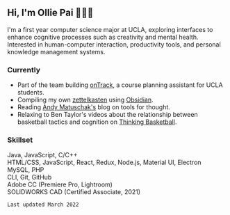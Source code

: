 <!-- ### Hi there 👋 -->

<!--
**olpai/olpai** is a ✨ _special_ ✨ repository because its `README.md` (this file) appears on your GitHub profile.

Here are some ideas to get you started:

- 🔭 I’m currently working on ...
- 🌱 I’m currently learning ...
- 👯 I’m looking to collaborate on ...
- 🤔 I’m looking for help with ...
- 💬 Ask me about ...
- 📫 How to reach me: ...
- 😄 Pronouns: ...
- ⚡ Fun fact: ...
-->

## Hi, I'm Ollie Pai 🧑🏻‍💻

I'm a first year computer science major at UCLA, exploring interfaces to enhance cognitive processes such as creativity and mental health. Interested in human-computer interaction, productivity tools, and personal knowledge management systems.

### Currently

- Part of the team building [onTrack](https://ontrack-darwin.herokuapp.com/), a course planning assistant for UCLA students.
- Compiling my own [zettelkasten](https://en.wikipedia.org/wiki/Zettelkasten) using [Obsidian](https://obsidian.md/).
- Reading [Andy Matuschak's](https://andymatuschak.org/) blog on tools for thought.
- Relaxing to Ben Taylor's videos about the relationship between basketball tactics and cognition on [Thinking Basketball](https://www.youtube.com/channel/UC3HPbvB6f58X_7SMIp6OPYw).

### Skillset

Java, JavaScript, C/C++<br>
HTML/CSS, JavaScript, React, Redux, Node.js, Material UI, Electron<br>
MySQL, PHP<br>
CLI, Git, GitHub<br>
Adobe CC (Premiere Pro, Lightroom)<br>
SOLIDWORKS CAD (Certified Associate, 2021)

`Last updated March 2022`
